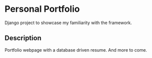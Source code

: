 # Personal Portfolio
Django project to showcase my familiarity with the framework. 
## Description
Portfolio webpage with a database driven  resume. And more to come.
